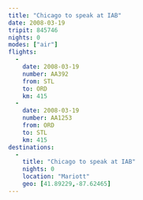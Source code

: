 ```yaml
---
title: "Chicago to speak at IAB"
date: 2008-03-19
tripit: 845746
nights: 0
modes: ["air"]
flights:
  -
    date: 2008-03-19
    number: AA392
    from: STL
    to: ORD
    km: 415
  -
    date: 2008-03-19
    number: AA1253
    from: ORD
    to: STL
    km: 415
destinations:
  -
    title: "Chicago to speak at IAB"
    nights: 0
    location: "Mariott"
    geo: [41.89229,-87.62465]
---
```



